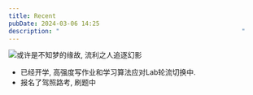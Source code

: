 ```yaml
---
title: Recent
pubDate: 2024-03-06 14:25
description: "                                                  "
---
```




![或许是不知梦的缘故, 流利之人追逐幻影](https://r2.asyncx.top/2025/01/17/202501171216608.webp)

- 已经开学, 高强度写作业和学习算法应对Lab轮流切换中.
- 报名了驾照路考, 刷题中